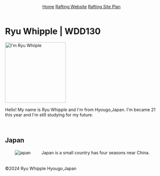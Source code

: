<!DOCTYPE html>
<html lang="en-US">
    <head>
      <meta name="description" content="web site of Ryu Whipple">
      <meta name="author" content="Ryu whipple">
      <meta charset="utf-8">
      <meta name="viewport" content="width=device-width,initial-scale=1.0"></head>
    <body>
      <header>
        <nav>
          <a href="#">Home</a>
          <a href="wwr/">Rafting Website</a>
          <a href="wwr/site-plan-rafting.html">Rafting Site Plan</a>
        </nav>
      </header>
      <main>
        <h1>Ryu Whipple | WDD130</h1>
        <img src="images/image01.JPG" alt="I'm Ryu Whiiple" width="200">
        <p>Hello! My name is Ryu Whipple and I'm from Hyougo,Japan. I'm became 21 this year and I'm still studying for my future. </p>
        <aside>
 　　   <h2>Japan</h2>
 　　   <img src="images/japan.jpg" alt="japan ">
  　  　Japan is a small country has four seasons near China.
　　　  </aside>
      </main>
      <footer>
    <p>©2024 Ryu Whipple  Hyougo,Japan </p>
      </footer>
    </body>
  </html>
